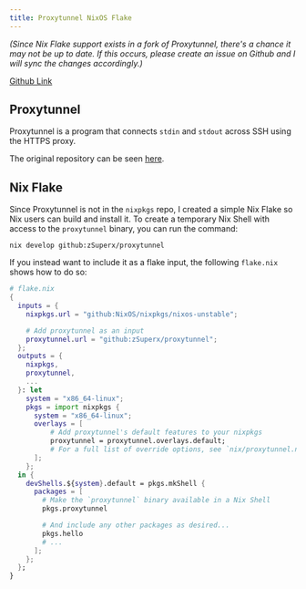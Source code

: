 ```yaml
---
title: Proxytunnel NixOS Flake
---
```


_(Since Nix Flake support exists in a fork of Proxytunnel, there's a chance it
may not be up to date. If this occurs, please create an issue on Github and I
will sync the changes accordingly.)_

[Github Link](https://github.com/zSuperx/proxytunnel)

## Proxytunnel

Proxytunnel is a program that connects `stdin` and `stdout` across SSH using the
HTTPS proxy.

The original repository can be seen
[here](https://github.com/proxytunnel/proxytunnel).

## Nix Flake

Since Proxytunnel is not in the `nixpkgs` repo, I created a simple Nix Flake so
Nix users can build and install it. To create a temporary Nix Shell with access
to the `proxytunnel` binary, you can run the command:

```console
nix develop github:zSuperx/proxytunnel
```

If you instead want to include it as a flake input, the following `flake.nix`
shows how to do so:

```nix
# flake.nix
{
  inputs = {
    nixpkgs.url = "github:NixOS/nixpkgs/nixos-unstable";

    # Add proxytunnel as an input
    proxytunnel.url = "github:zSuperx/proxytunnel";
  };
  outputs = {
    nixpkgs,
    proxytunnel,
    ...
  }: let
    system = "x86_64-linux";
    pkgs = import nixpkgs {
      system = "x86_64-linux";
      overlays = [
          # Add proxytunnel's default features to your nixpkgs
          proxytunnel = proxytunnel.overlays.default;
          # For a full list of override options, see `nix/proxytunnel.nix`
      ];
    };
  in {
    devShells.${system}.default = pkgs.mkShell {
      packages = [ 
        # Make the `proxytunnel` binary available in a Nix Shell
        pkgs.proxytunnel

        # And include any other packages as desired...
        pkgs.hello
        # ...
      ];
    };
  };
}
```
